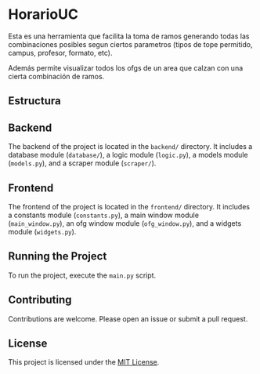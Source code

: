 # HorarioUC

Esta es una herramienta que facilita la toma de ramos generando todas las combinaciones posibles segun ciertos parametros (tipos de tope permitido, campus, profesor, formato, etc).

Además permite visualizar todos los ofgs de un area que calzan con una cierta combinación de ramos.

## Estructura

## Backend

The backend of the project is located in the `backend/` directory. It includes a database module (`database/`), a logic module (`logic.py`), a models module (`models.py`), and a scraper module (`scraper/`).

## Frontend

The frontend of the project is located in the `frontend/` directory. It includes a constants module (`constants.py`), a main window module (`main_window.py`), an ofg window module (`ofg_window.py`), and a widgets module (`widgets.py`).

## Running the Project

To run the project, execute the `main.py` script.

## Contributing

Contributions are welcome. Please open an issue or submit a pull request.

## License

This project is licensed under the [MIT License](https://opensource.org/licenses/MIT).